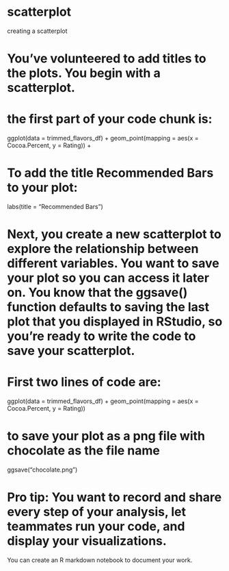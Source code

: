 # scatterplot
creating a scatterplot

# You’ve volunteered to add titles to the plots. You begin with a scatterplot. 

# the first part of your code chunk is:
ggplot(data = trimmed_flavors_df) +
geom_point(mapping = aes(x = Cocoa.Percent, y = Rating)) +

# To add the title Recommended Bars to your plot:
labs(title = “Recommended Bars”)

# Next, you create a new scatterplot to explore the relationship between different variables. You want to save your plot so you can access it later on. You know that the ggsave() function defaults to saving the last plot that you displayed in RStudio, so you’re ready to write the code to save your scatterplot. 

# First two lines of code are:
ggplot(data = trimmed_flavors_df) +
geom_point(mapping = aes(x = Cocoa.Percent, y = Rating)) 

# to save your plot as a png file with chocolate as the file name
ggsave(“chocolate.png”)

# Pro tip: You want to record and share every step of your analysis, let teammates run your code, and display your visualizations. 
You can create an R markdown notebook to document your work.

